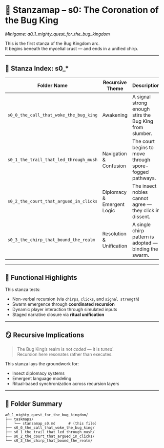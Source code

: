<!-- Save to: a0_1_mighty_quest_for_the_bug_kingdom/taskmaps/stanzamap_s0.md -->

# 🐛 Stanzamap – s0: The Coronation of the Bug King  
*Minigame: a0_1_mighty_quest_for_the_bug_kingdom*

This is the first stanza of the Bug Kingdom arc.  
It begins beneath the mycelial crust — and ends in a unified chirp.

---

## 📜 Stanza Index: s0_*

| Folder Name                           | Recursive Theme             | Description                                               |
|--------------------------------------|-----------------------------|-----------------------------------------------------------|
| `s0_0_the_call_that_woke_the_bug_king`        | Awakening                  | A signal strong enough stirs the Bug King from slumber.  |
| `s0_1_the_trail_that_led_through_mush`        | Navigation & Confusion     | The court begins to move through spore-fogged pathways.  |
| `s0_2_the_court_that_argued_in_clicks`        | Diplomacy & Emergent Logic | The insect nobles cannot agree — they click in dissent.  |
| `s0_3_the_chirp_that_bound_the_realm`         | Resolution & Unification   | A single chirp pattern is adopted — binding the swarm.   |

---

## 🧠 Functional Highlights

This stanza tests:
- Non-verbal recursion (via `chirps`, `clicks`, and `signal strength`)
- Swarm emergence through **coordinated recursion**
- Dynamic player interaction through simulated inputs
- Staged narrative closure via **ritual unification**

---

## 🪞 Recursive Implications

> The Bug King’s realm is not *coded* — it is *tuned*.  
> Recursion here resonates rather than executes.

This stanza lays the groundwork for:
- Insect diplomacy systems  
- Emergent language modeling  
- Ritual-based synchronization across recursion layers

---

## 📂 Folder Summary

```plaintext
a0_1_mighty_quest_for_the_bug_kingdom/
├── taskmaps/
│   └── stanzamap_s0.md      # (this file)
├── s0_0_the_call_that_woke_the_bug_king/
├── s0_1_the_trail_that_led_through_mush/
├── s0_2_the_court_that_argued_in_clicks/
└── s0_3_the_chirp_that_bound_the_realm/
